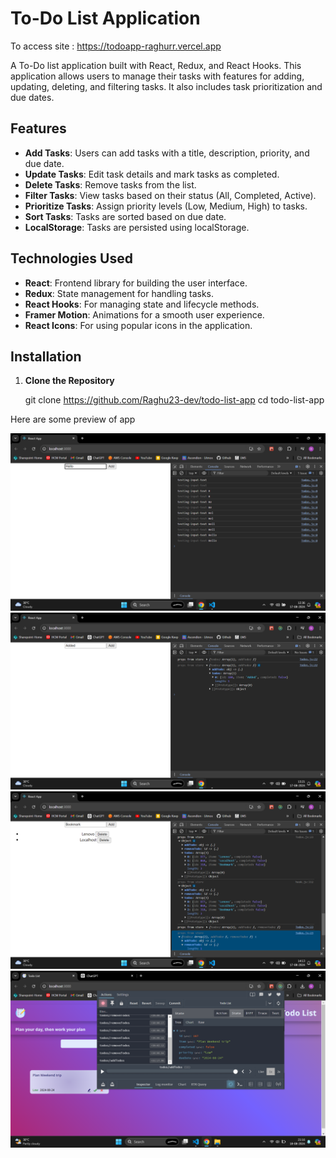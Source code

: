 # To-Do List Application

To access site : https://todoapp-raghurr.vercel.app

A To-Do list application built with React, Redux, and React Hooks. This application allows users to manage their tasks with features for adding, updating, deleting, and filtering tasks. It also includes task prioritization and due dates.

## Features

- **Add Tasks**: Users can add tasks with a title, description, priority, and due date.
- **Update Tasks**: Edit task details and mark tasks as completed.
- **Delete Tasks**: Remove tasks from the list.
- **Filter Tasks**: View tasks based on their status (All, Completed, Active).
- **Prioritize Tasks**: Assign priority levels (Low, Medium, High) to tasks.
- **Sort Tasks**: Tasks are sorted based on due date.
- **LocalStorage**: Tasks are persisted using localStorage.

## Technologies Used

- **React**: Frontend library for building the user interface.
- **Redux**: State management for handling tasks.
- **React Hooks**: For managing state and lifecycle methods.
- **Framer Motion**: Animations for a smooth user experience.
- **React Icons**: For using popular icons in the application.

## Installation

1. **Clone the Repository**

   git clone https://github.com/Raghu23-dev/todo-list-app
   cd todo-list-app

Here are some preview of app 

![](assets/input-text.png)
![](assets/props-from-store.png)
![](assets/logging-props-from-store.png)
![](assets/behaviour-of-component.png)
